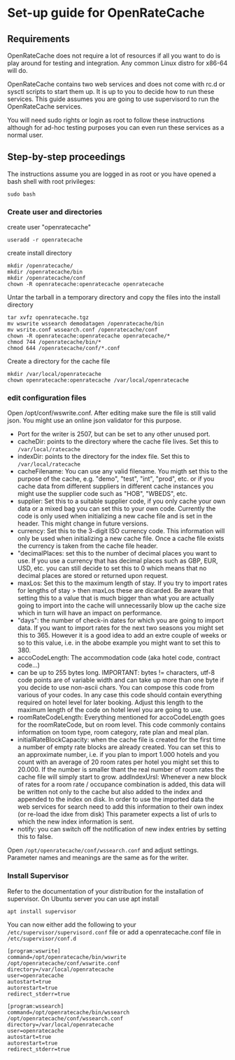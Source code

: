 # Set-up guide for OpenRateCache #

## Requirements ##
OpenRateCache does not require a lot of resources if all you want to do 
is play around for testing and integration. Any common Linux distro
for x86-64 will do.

OpenRateCache contains two web services and does not come with rc.d 
or sysctl scripts to start them up. It is up to you to decide 
how to run these services. This guide assumes you are going
to use supervisord to run the OpenRateCache services.

You will need sudo rights or login as root to follow these instructions
although for ad-hoc testing purposes you can even run these services as
a normal user.

## Step-by-step proceedings ##

The instructions assume you are logged in as root or you have opened
a bash shell with root privileges:
```
sudo bash
```

### Create user and directories ###

create user "openratecache"
```
useradd -r openratecache
```

create install directory
```
mkdir /openratecache/
mkdir /openratecache/bin
mkdir /openratecache/conf
chown -R openratecache:openratecache openratecache
```

Untar the tarball in a temporary directory and copy 
the files into the install directory

```
tar xvfz openratecache.tgz
mv wswrite wssearch demodatagen /openratecache/bin
mv wsrite.conf wssearch.conf /openratecache/conf
chown -R openratecache:openratecache openratecache/*
chmod 744 /openratecache/bin/*
chmod 644 /openratecache/conf/*.conf
```

Create a directory for the cache file
```
mkdir /var/local/openratecache
chown openratecache:openratecache /var/local/openratecache
```
### edit configuration files ###

Open /opt/conf/wswrite.conf. After editing make sure the file
is still valid json. You might use an online json validator
for this purpose.

- Port for the writer is 2507, but can be set to any other 
  unused port.
- cacheDir: points to the directory where the cache file lives. 
  Set this to `/var/local/ratecache`
- indexDir: points to the directory for the index file. 
  Set this to `/var/local/ratecache`
- cacheFilename: You can use any valid filename. You migth set this
  to the purpose of the cache, e.g. "demo", "test", "int", "prod", etc.
  or if you cache data from different suppliers in different cache 
  instances you might use the supplier code such as "HOB", "WBEDS", etc.
- supplier: Set this to a suitable supplier code, if you only cache
  your own data or a mixed bag you can set this to your own code. Currently
  the code is only used when initializing a new cache file and is set in 
  the header. This might change in future versions.
- currency: Set this to the 3-digit ISO currency code. This information will
  only be used when initializing a new cache file. Once a cache file exists
  the currency is taken from the cache file header.
- "decimalPlaces: set this to the number of decimal places you want to use.
  If you use a currency that has decimal places such as GBP, EUR, USD, etc.
  you can still decide to set this to 0 which means that no decimal places
  are stored or returned upon request.
- maxLos: Set this to the maximum length of stay. If you try to import rates 
  for lengths of stay > then maxLos these are dicarded. Be aware that setting
  this to a value that is much bigger than what you are actually going to 
  import into the cache will unnecessarily blow up the cache size which in 
  turn will have an impact on performance.
- "days": the number of check-in dates for which you are going to import data.
  If you want to import rates for the next two seasons you might set this to
  365. However it is a good idea to add an extre couple of weeks or so to this
  value, i.e. in the abobe example you might want to set this to 380.
- accoCodeLength: The accommodation code (aka hotel code, contract code...)
- can be up to 255 bytes long. IMPORTANT: bytes != characters, utf-8 code
  points are of variable width and can take up more than one byte if you 
  decide to use non-ascii chars. You can compose this code from various of 
  your codes. In any case this code should contain everything required on hotel
  level for later booking. Adjust this length to the maximum length of the 
  code on hotel level you are going to use.
- roomRateCodeLength: Everything mentioned for accoCodeLength goes for 
  the roomRateCode, but on room level. This code commonly contains information
  on toom type, room category, rate plan and meal plan.
- initialRateBlockCapacity: when the cache file is created for the first time
  a number of empty rate blocks are already created. You can set this to 
  an approximate number, i.e. if you plan to import 1.000 hotels and you 
  count with an average of 20 room rates per hotel you might set this
  to 20.000. If the number is smaller thant the real number of room rates
  the cache file will simply start to grow.
  addIndexUrsl: Whenever a new block of rates for a room rate / occupance
  combination is added, this data will be written not only to the cache
  but also added to the index and appended to the index on disk. In order
  to use the imported data the web services for search need to add this
  information to their own index (or re-load the idxe from disk) This parameter
  expects a list of urls to which the new index information is sent.
- notify: you can switch off the notification of new index entries by setting
  this to false. 
  
Open `/opt/openratecache/conf/wssearch.conf` and adjust settings. Parameter names
and meanings are the same as for the writer.

### Install Supervisor ###
Refer to the documentation of your distribution for the installation of supervisor. 
On Ubuntu server you can use apt install
```
apt install supervisor
```

You can now either add the following to your `/etc/supervisor/supervisord.conf` file or add a 
openratecache.conf file in `/etc/supervisor/conf.d` 

```
[program:wswrite]
command=/opt/openratecache/bin/wswrite /opt/openratecache/conf/wswrite.conf
directory=/var/local/openratecache
user=openratecache
autostart=true
autorestart=true
redirect_stderr=true

[program:wssearch]
command=/opt/openratecache/bin/wssearch /opt/openratecache/conf/wssearch.conf
directory=/var/local/openratecache
user=openratecache
autostart=true
autorestart=true
redirect_stderr=true
```
